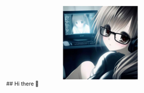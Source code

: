 <div id="header" align="center">
  <img src="420681751f67207cc626320c8dd6deb1.jpg" width="200"/>
</div>
## Hi there 👋

<!--
**hunnnidddolla/hunnnidddolla** is a ✨ _special_ ✨ repository because its `README.md` (this file) appears on your GitHub profile.

Here are some ideas to get you started:

- 🔭 I’m currently working on ...
- 🌱 I’m currently learning ...
- 👯 I’m looking to collaborate on ...
- 🤔 I’m looking for help with ...
- 💬 Ask me about ...
- 📫 How to reach me: ...
- 😄 Pronouns: ...
- ⚡ Fun fact: ...
-->
